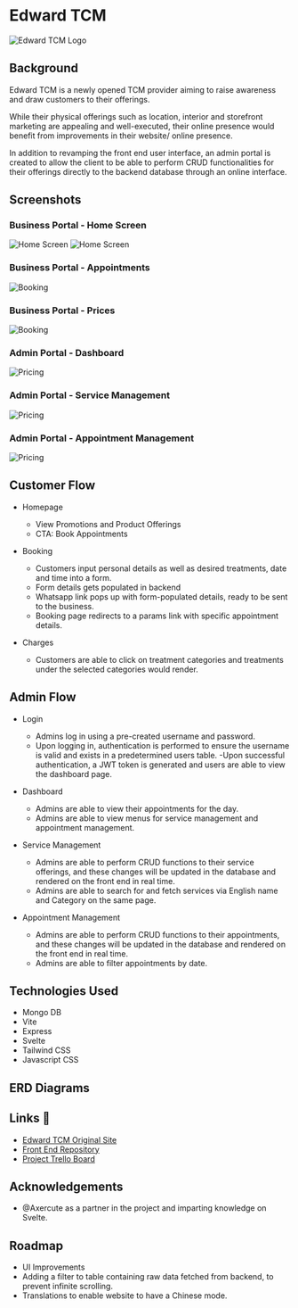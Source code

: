 # Edward TCM

![Edward TCM Logo](images/mainlogo_resized.png)
## Background 
Edward TCM is a newly opened TCM provider aiming to raise awareness and draw customers to their offerings. 

While their physical offerings such as location, interior and storefront marketing are appealing and well-executed, their online presence would benefit from improvements in their website/ online presence.

In addition to revamping the front end user interface, an admin portal is created to allow the client to be able to perform CRUD functionalities for their offerings directly to the backend database through an online interface.

## Screenshots

### Business Portal - Home Screen
![Home Screen](images/home_web1.png)
![Home Screen](images/home_web2.png)

### Business Portal - Appointments

![Booking](images/appointments.png)

### Business Portal - Prices
![Booking](images/prices.png)

### Admin Portal - Dashboard
![Pricing](images/dashboard.png)

### Admin Portal - Service Management
![Pricing](images/servicemgt.png)

### Admin Portal - Appointment Management
![Pricing](images/apptmanagement.png)


## Customer Flow 
- Homepage 
    - View Promotions and Product Offerings
    - CTA: Book Appointments

-   Booking
    - Customers input personal details as well as desired treatments, date and time into a form.
    - Form details gets populated in backend
    - Whatsapp link pops up with form-populated details, ready to be sent to the business.
    - Booking page redirects to a params link with specific appointment details.

- Charges 
    - Customers are able to click on treatment categories and treatments under the selected categories would render.

## Admin Flow 
- Login
    - Admins log in using a pre-created username and password.
    - Upon logging in, authentication is performed to ensure the username is valid and exists in a predetermined users table.
    -Upon successful authentication, a JWT token is generated and users are able to view the dashboard page.

- Dashboard
    - Admins are able to view their appointments for the day.
    - Admins are able to view menus for service management and appointment management.

- Service Management
    - Admins are able to perform CRUD functions to their service offerings, and these changes will be updated in the database and rendered on the front end in real time.
    - Admins are able to search for and fetch services via English name and Category on the same page.

- Appointment Management
    - Admins are able to perform CRUD functions to their appointments, and these changes will be updated in the database and rendered on the front end in real time. 
     - Admins are able to filter appointments by date.

    

## Technologies Used
- Mongo DB
- Vite
- Express
- Svelte
- Tailwind CSS
- Javascript CSS


## ERD Diagrams



## Links 🔗
- [Edward TCM Original Site](https://www.edwardtcm.com.sg/)
- [Front End Repository](https://github.com/Axercute/Project_3)
- [Project Trello Board](https://trello.com/b/8bSbzQ9N/my-trello-board)


## Acknowledgements
- @Axercute as a partner in the project and imparting knowledge on Svelte.


## Roadmap
- UI Improvements
- Adding a filter to table containing raw data fetched from backend, to prevent infinite scrolling.
- Translations to enable website to have a Chinese mode. 









